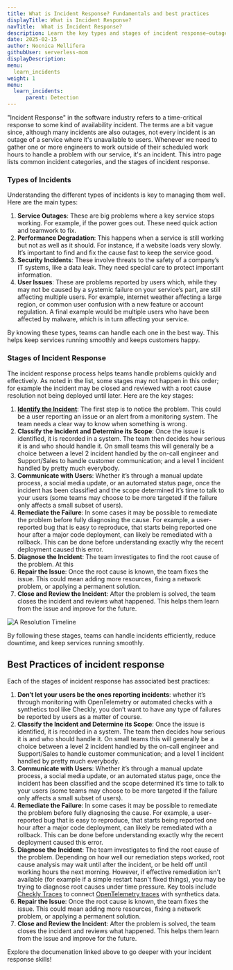 ```yaml
---
title: What is Incident Response? Fundamentals and best practices
displayTitle: What is Incident Response?
navTitle:  What is Incident Response? 
description: Learn the key types and stages of incident response—outages, performance issues, security events, user‑reported problems—and keep your services resilient.
date: 2025-02-15
author: Nocnica Mellifera
githubUser: serverless-mom
displayDescription: 
menu:
  learn_incidents
weight: 1
menu:
  learn_incidents:
      parent: Detection
---
```

"Incident Response" in the software industry refers to a time-critical response to some kind of availability incident. The terms are a bit vague since, although many incidents are also outages, not every incident is an outage of a service where it's unavailable to users. Whenever we need to gather one or more engineers to work outside of their scheduled work hours to handle a problem with our service, it's an incident. This intro page lists common incident categories, and the stages of incident response.

### Types of Incidents

Understanding the different types of incidents is key to managing them well. Here are the main types:

1. **Service Outages**: These are big problems where a key service stops working. For example, if the power goes out. These need quick action and teamwork to fix.
2. **Performance Degradation**: This happens when a service is still working but not as well as it should. For instance, if a website loads very slowly. It’s important to find and fix the cause fast to keep the service good.
3. **Security Incidents**: These involve threats to the safety of a company’s IT systems, like a data leak. They need special care to protect important information.
4. **User Issues**: These are problems reported by users which, while they may not be caused by a systemic failure on your service’s part, are still affecting multiple users. For example, internet weather affecting a large region, or common user confusion with a new feature or account regulation. A final example would be multiple users who have been affected by malware, which is in turn affecting your service.

By knowing these types, teams can handle each one in the best way. This helps keep services running smoothly and keeps customers happy.

### Stages of Incident Response

The incident response process helps teams handle problems quickly and effectively. As noted in the list, some stages may not happen in this order; for example the incident may be closed and reviewed with a root cause resolution not being deployed until later. Here are the key stages:

1. **[Identify the Incident](/learn/incidents/detection-best-practices/)**: The first step is to notice the problem. This could be a user reporting an issue or an alert from a monitoring system. The team needs a clear way to know when something is wrong.
2. **Classify the Incident and Determine its Scope**: Once the issue is identified, it is recorded in a system. The team then decides how serious it is and who should handle it. On small teams this will generally be a choice between a level 2 incident handled by the on-call engineer and Support/Sales to handle customer communication; and a level 1 incident handled by pretty much everybody.
3. **Communicate with Users**: Whether it’s through a manual update process, a social media update, or an automated status page, once the incident has been classified and the scope determined it’s time to talk to your users (some teams may choose to be more targeted if the failure only affects a small subset of users).
4. **Remediate the Failure**: In some cases it may be possible to remediate the problem before fully diagnosing the cause. For example, a user-reported bug that is easy to reproduce, that starts being reported one hour after a major code deployment, can likely be remediated with a rollback. This can be done before understanding exactly why the recent deployment caused this error.
5. **Diagnose the Incident**: The team investigates to find the root cause of the problem. At this 
6. **Repair the Issue**: Once the root cause is known, the team fixes the issue. This could mean adding more resources, fixing a network problem, or applying a permanent solution.
7. **Close and Review the Incident**: After the problem is solved, the team closes the incident and reviews what happened. This helps them learn from the issue and improve for the future. 

![A Resolution Timeline](/learn/images/incident-response-layers.png)


By following these stages, teams can handle incidents efficiently, reduce downtime, and keep services running smoothly.

## Best Practices of incident response

Each of the stages of incident response has associated best practices:

1. **Don’t let your users be the ones reporting incidents**: whether it’s through monitoring with OpenTelemetry or automated checks with a synthetics tool like Checkly, you don’t want to have any type of failures be reported by users as a matter of course.
2. **Classify the Incident and Determine its Scope**: Once the issue is identified, it is recorded in a system. The team then decides how serious it is and who should handle it. On small teams this will generally be a choice between a level 2 incident handled by the on-call engineer and Support/Sales to handle customer communication; and a level 1 incident handled by pretty much everybody.
3. **Communicate with Users**: Whether it’s through a manual update process, a social media update, or an automated status page, once the incident has been classified and the scope determined it’s time to talk to your users (some teams may choose to be more targeted if the failure only affects a small subset of users).
4. **Remediate the Failure**: In some cases it may be possible to remediate the problem before fully diagnosing the cause. For example, a user-reported bug that is easy to reproduce, that starts being reported one hour after a major code deployment, can likely be remediated with a rollback. This can be done before understanding exactly why the recent deployment caused this error.
5. **Diagnose the Incident**: The team investigates to find the root cause of the problem. Depending on how well our remediation steps worked, root cause analysis may wait until after the incident, or be held off until working hours the next morning. However, if effective remediation isn't available (for example if a simple restart hasn't fixed things), you may be trying to diagnose root causes under time pressure. Key tools include [Checkly Traces](https://www.checklyhq.com/docs/traces-open-telemetry/) to connect [OpenTelemetry traces](https://www.checklyhq.com/learn/opentelemetry/traces/) with synthetics data.
6. **Repair the Issue**: Once the root cause is known, the team fixes the issue. This could mean adding more resources, fixing a network problem, or applying a permanent solution.
7. **Close and Review the Incident**: After the problem is solved, the team closes the incident and reviews what happened. This helps them learn from the issue and improve for the future.

Explore the documenation linked above to go deeper with your incident response skills!